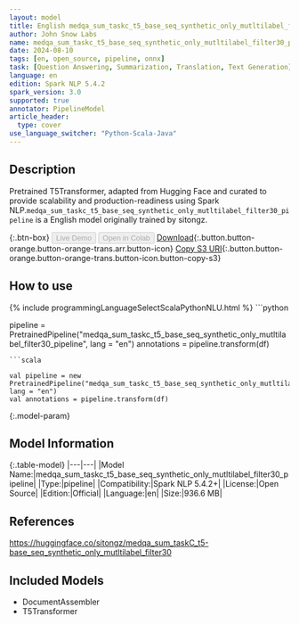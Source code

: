 ```yaml
---
layout: model
title: English medqa_sum_taskc_t5_base_seq_synthetic_only_mutltilabel_filter30_pipeline pipeline T5Transformer from sitongz
author: John Snow Labs
name: medqa_sum_taskc_t5_base_seq_synthetic_only_mutltilabel_filter30_pipeline
date: 2024-08-10
tags: [en, open_source, pipeline, onnx]
task: [Question Answering, Summarization, Translation, Text Generation]
language: en
edition: Spark NLP 5.4.2
spark_version: 3.0
supported: true
annotator: PipelineModel
article_header:
  type: cover
use_language_switcher: "Python-Scala-Java"
---
```


## Description

Pretrained T5Transformer, adapted from Hugging Face and curated to provide scalability and production-readiness using Spark NLP.`medqa_sum_taskc_t5_base_seq_synthetic_only_mutltilabel_filter30_pipeline` is a English model originally trained by sitongz.

{:.btn-box}
<button class="button button-orange" disabled>Live Demo</button>
<button class="button button-orange" disabled>Open in Colab</button>
[Download](https://s3.amazonaws.com/auxdata.johnsnowlabs.com/public/models/medqa_sum_taskc_t5_base_seq_synthetic_only_mutltilabel_filter30_pipeline_en_5.4.2_3.0_1723300338262.zip){:.button.button-orange.button-orange-trans.arr.button-icon}
[Copy S3 URI](s3://auxdata.johnsnowlabs.com/public/models/medqa_sum_taskc_t5_base_seq_synthetic_only_mutltilabel_filter30_pipeline_en_5.4.2_3.0_1723300338262.zip){:.button.button-orange.button-orange-trans.button-icon.button-copy-s3}

## How to use



<div class="tabs-box" markdown="1">
{% include programmingLanguageSelectScalaPythonNLU.html %}
```python

pipeline = PretrainedPipeline("medqa_sum_taskc_t5_base_seq_synthetic_only_mutltilabel_filter30_pipeline", lang = "en")
annotations =  pipeline.transform(df)   

```
```scala

val pipeline = new PretrainedPipeline("medqa_sum_taskc_t5_base_seq_synthetic_only_mutltilabel_filter30_pipeline", lang = "en")
val annotations = pipeline.transform(df)

```
</div>

{:.model-param}
## Model Information

{:.table-model}
|---|---|
|Model Name:|medqa_sum_taskc_t5_base_seq_synthetic_only_mutltilabel_filter30_pipeline|
|Type:|pipeline|
|Compatibility:|Spark NLP 5.4.2+|
|License:|Open Source|
|Edition:|Official|
|Language:|en|
|Size:|936.6 MB|

## References

https://huggingface.co/sitongz/medqa_sum_taskC_t5-base_seq_synthetic_only_mutltilabel_filter30

## Included Models

- DocumentAssembler
- T5Transformer